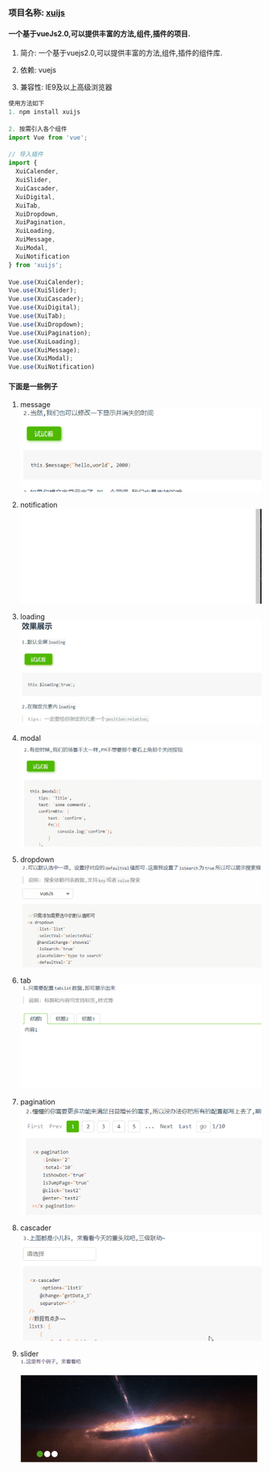 ### 项目名称: [xuijs](https://github.com/xumengzi/xui-vue)

#### 一个基于vueJs2.0,可以提供丰富的方法,组件,插件的项目.

1. 简介: 一个基于vuejs2.0,可以提供丰富的方法,组件,插件的组件库.

2. 依赖: vuejs

3. 兼容性: IE9及以上高级浏览器

```javascript
使用方法如下
1. npm install xuijs

2. 按需引入各个组件
import Vue from 'vue';

// 导入插件
import {
  XuiCalender,
  XuiSlider,
  XuiCascader,
  XuiDigital,
  XuiTab,
  XuiDropdown,
  XuiPagination,
  XuiLoading,
  XuiMessage,
  XuiModal,
  XuiNotification
} from 'xuijs';

Vue.use(XuiCalender);
Vue.use(XuiSlider);
Vue.use(XuiCascader);
Vue.use(XuiDigital);
Vue.use(XuiTab);
Vue.use(XuiDropdown);
Vue.use(XuiPagination);
Vue.use(XuiLoading);
Vue.use(XuiMessage);
Vue.use(XuiModal);
Vue.use(XuiNotification)
```

#### 下面是一些例子 

1. message
![message](../imgs/message.gif)

2. notification
![notification](../imgs/notification.gif)

3. loading
![loading](../imgs/loading.gif)

4. modal
![modal](../imgs/modal.gif)

5. dropdown
![dropdown](../imgs/dropdown.gif)

6. tab
![tab](../imgs/tab.gif)

7. pagination
![pagination](../imgs/pagination.gif)

8. cascader
![cascader](../imgs/cascader.gif)

9. slider
![slider](../imgs/slider.gif)